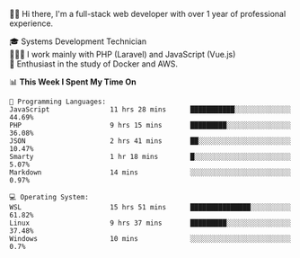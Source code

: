 🧑🏻 Hi there, I'm a full-stack web developer with over 1 year of professional experience.

🎓 Systems Development Technician<br/>
🧑🏻‍💻 I work mainly with PHP (Laravel) and JavaScript (Vue.js)<br/>
📘 Enthusiast in the study of Docker and AWS.<br/>

<!--START_SECTION:waka-->
📊 **This Week I Spent My Time On** 

```text
💬 Programming Languages: 
JavaScript               11 hrs 28 mins      ███████████░░░░░░░░░░░░░░   44.69% 
PHP                      9 hrs 15 mins       █████████░░░░░░░░░░░░░░░░   36.08% 
JSON                     2 hrs 41 mins       ██░░░░░░░░░░░░░░░░░░░░░░░   10.47% 
Smarty                   1 hr 18 mins        █░░░░░░░░░░░░░░░░░░░░░░░░   5.07% 
Markdown                 14 mins             ░░░░░░░░░░░░░░░░░░░░░░░░░   0.97%

💻 Operating System: 
WSL                      15 hrs 51 mins      ███████████████░░░░░░░░░░   61.82% 
Linux                    9 hrs 37 mins       █████████░░░░░░░░░░░░░░░░   37.48% 
Windows                  10 mins             ░░░░░░░░░░░░░░░░░░░░░░░░░   0.7%

```


<!--END_SECTION:waka-->
